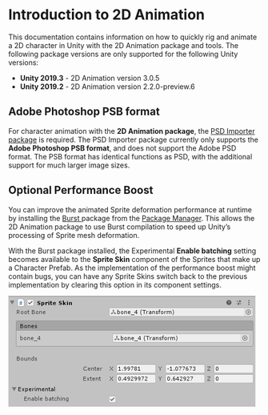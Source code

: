 # Introduction to 2D Animation

This documentation contains information on how to quickly rig and animate a 2D character in Unity with the 2D Animation package and tools. The following package versions are only supported for the following Unity versions:

- __Unity 2019.3__ - 2D Animation version 3.0.5
- __Unity 2019.2__ - 2D Animation version 2.2.0-preview.6

## Adobe Photoshop PSB format

For character animation with the __2D Animation package__, the [PSD Importer package](https://docs.unity3d.com/Packages/com.unity.2d.psdimporter@latest/index.html?preview=1) is required. The PSD Importer package currently only supports the __Adobe Photoshop PSB format__, and does not support the Adobe PSD format. The PSB format has identical functions as PSD, with the additional support for much larger image sizes.

## Optional Performance Boost

You can improve the animated Sprite deformation performance at runtime by installing the [Burst ](https://docs.unity3d.com/Packages/com.unity.burst@latest)package from the [Package Manager](https://docs.unity3d.com/Manual/upm-ui.html). This allows the 2D Animation package to use Burst compilation to speed up Unity’s processing of Sprite mesh deformation.

With the Burst package installed, the Experimental __Enable batching__ setting becomes available to the __Sprite Skin__ component of the Sprites that make up a Character Prefab.  As the implementation of the performance boost might contain bugs, you can have any Sprite Skins switch back to the previous implementation by clearing this option in its component settings.

![](images\SpriteSkin_inspect_exp.png)